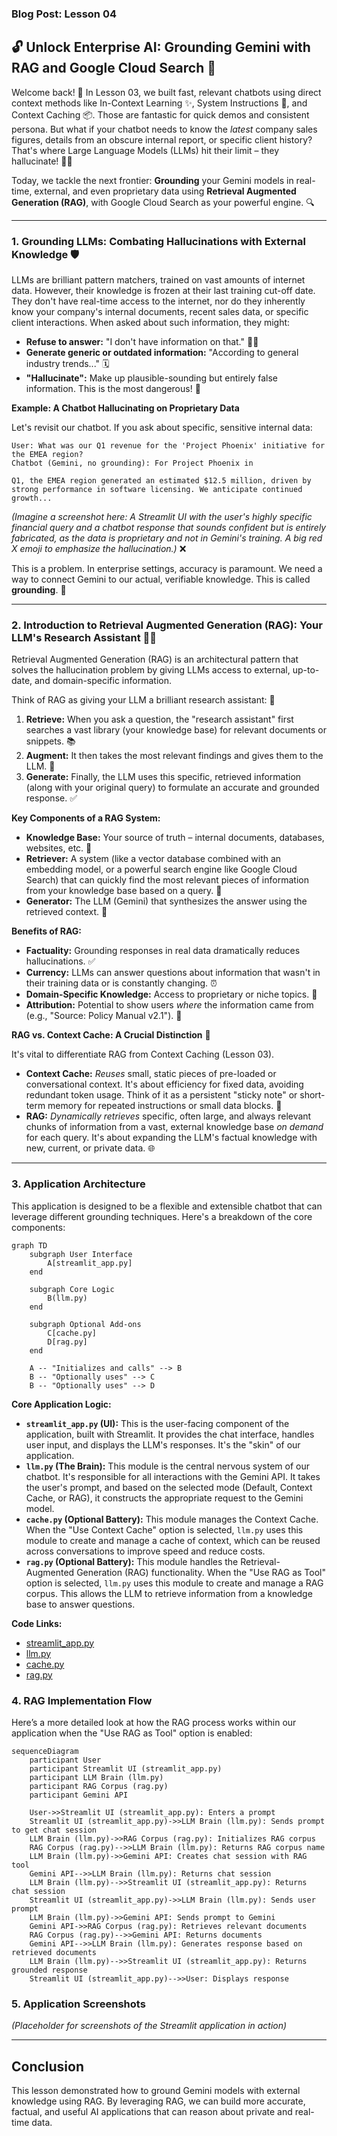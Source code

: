 ### Blog Post: Lesson 04

## 🔓 Unlock Enterprise AI: Grounding Gemini with RAG and Google Cloud Search 🚀

Welcome back! 👋 In Lesson 03, we built fast, relevant chatbots using direct
context methods like In-Context Learning ✨, System Instructions 📜, and Context
Caching 📦. Those are fantastic for quick demos and consistent persona. But what
if your chatbot needs to know the _latest_ company sales figures, details from
an obscure internal report, or specific client history? That's where Large
Language Models (LLMs) hit their limit – they hallucinate! 😵‍💫

Today, we tackle the next frontier: **Grounding** your Gemini models in
real-time, external, and even proprietary data using **Retrieval Augmented
Generation (RAG)**, with Google Cloud Search as your powerful engine. 🔍

______________________________________________________________________

### 1. Grounding LLMs: Combating Hallucinations with External Knowledge 🛡️

LLMs are brilliant pattern matchers, trained on vast amounts of internet data.
However, their knowledge is frozen at their last training cut-off date. They
don't have real-time access to the internet, nor do they inherently know your
company's internal documents, recent sales data, or specific client
interactions. When asked about such information, they might:

- **Refuse to answer:** "I don't have information on that." 🤷‍♀️
- **Generate generic or outdated information:** "According to general industry
  trends..." 🗓️
- **"Hallucinate":** Make up plausible-sounding but entirely false information.
  This is the most dangerous! 🚨

**Example: A Chatbot Hallucinating on Proprietary Data**

Let's revisit our chatbot. If you ask about specific, sensitive internal data:

```
User: What was our Q1 revenue for the 'Project Phoenix' initiative for the EMEA region?
Chatbot (Gemini, no grounding): For Project Phoenix in 

Q1, the EMEA region generated an estimated $12.5 million, driven by strong performance in software licensing. We anticipate continued growth...

```

_(Imagine a screenshot here: A Streamlit UI with the user's highly specific
financial query and a chatbot response that sounds confident but is entirely
fabricated, as the data is proprietary and not in Gemini's training. A big red
X emoji to emphasize the hallucination.)_ ❌

This is a problem. In enterprise settings, accuracy is paramount. We need a way
to connect Gemini to our actual, verifiable knowledge. This is called
**grounding**. 🌱

______________________________________________________________________

### 2. Introduction to Retrieval Augmented Generation (RAG): Your LLM's Research Assistant 🧑‍🎓

Retrieval Augmented Generation (RAG) is an architectural pattern that solves
the hallucination problem by giving LLMs access to external, up-to-date, and
domain-specific information.

Think of RAG as giving your LLM a brilliant research assistant: 🧐

1. **Retrieve:** When you ask a question, the "research assistant" first
   searches a vast library (your knowledge base) for relevant documents or
   snippets. 📚
1. **Augment:** It then takes the most relevant findings and gives them to the
   LLM. 🧩
1. **Generate:** Finally, the LLM uses this specific, retrieved information
   (along with your original query) to formulate an accurate and grounded
   response. ✅

**Key Components of a RAG System:**

- **Knowledge Base:** Your source of truth – internal documents, databases,
  websites, etc. 📁
- **Retriever:** A system (like a vector database combined with an embedding
  model, or a powerful search engine like Google Cloud Search) that can quickly
  find the most relevant pieces of information from your knowledge base based
  on a query. 🔎
- **Generator:** The LLM (Gemini) that synthesizes the answer using the
  retrieved context. 🧠

**Benefits of RAG:**

- **Factuality:** Grounding responses in real data dramatically reduces
  hallucinations. ✅
- **Currency:** LLMs can answer questions about information that wasn't in
  their training data or is constantly changing. ⏰
- **Domain-Specific Knowledge:** Access to proprietary or niche topics. 💼
- **Attribution:** Potential to show users _where_ the information came from
  (e.g., "Source: Policy Manual v2.1"). 🔗

**RAG vs. Context Cache: A Crucial Distinction** 🚨

It's vital to differentiate RAG from Context Caching (Lesson 03).

- **Context Cache:** _Reuses_ small, static pieces of pre-loaded or
  conversational context. It's about efficiency for fixed data, avoiding
  redundant token usage. Think of it as a persistent "sticky note" or
  short-term memory for repeated instructions or small data blocks. 📝
- **RAG:** _Dynamically retrieves_ specific, often large, and always relevant
  chunks of information from a vast, external knowledge base _on demand_ for
  each query. It's about expanding the LLM's factual knowledge with new,
  current, or private data. 🌐

______________________________________________________________________

### 3. Application Architecture

This application is designed to be a flexible and extensible chatbot that can
leverage different grounding techniques. Here's a breakdown of the core
components:

```mermaid
graph TD
    subgraph User Interface
        A[streamlit_app.py]
    end

    subgraph Core Logic
        B(llm.py)
    end

    subgraph Optional Add-ons
        C[cache.py]
        D[rag.py]
    end

    A -- "Initializes and calls" --> B
    B -- "Optionally uses" --> C
    B -- "Optionally uses" --> D
```

[//]: # (![Sequence Diagram]&#40;./sequence_flow_chart.png&#41;)

**Core Application Logic:**

- **`streamlit_app.py` (UI):** This is the user-facing component of the
  application, built with Streamlit. It provides the chat interface, handles
  user input, and displays the LLM's responses. It's the "skin" of our
  application.
- **`llm.py` (The Brain):** This module is the central nervous system of our
  chatbot. It's responsible for all interactions with the Gemini API. It takes
  the user's prompt, and based on the selected mode (Default, Context Cache, or
  RAG), it constructs the appropriate request to the Gemini model.
- **`cache.py` (Optional Battery):** This module manages the Context Cache.
  When the "Use Context Cache" option is selected, `llm.py` uses this module to
  create and manage a cache of context, which can be reused across
  conversations to improve speed and reduce costs.
- **`rag.py` (Optional Battery):** This module handles the Retrieval-Augmented
  Generation (RAG) functionality. When the "Use RAG as Tool" option is
  selected, `llm.py` uses this module to create and manage a RAG corpus. This
  allows the LLM to retrieve information from a knowledge base to answer
  questions.

**Code Links:**

- [streamlit_app.py](https://github.com/msampathkumar/msampathkumar.github.io/tree/master/docs/google-cloud-gemini-cookbook/lesson-04/streamlit_app.py)
- [llm.py](https://github.com/msampathkumar/msampathkumar.github.io/tree/master/docs/google-cloud-gemini-cookbook/lesson-04/llm.py)
- [cache.py](https://github.com/msampathkumar/msampathkumar.github.io/tree/master/docs/google-cloud-gemini-cookbook/lesson-04/cache.py)
- [rag.py](https://github.com/msampathkumar/msampathkumar.github.io/tree/master/docs/google-cloud-gemini-cookbook/lesson-04/rag.py)

### 4. RAG Implementation Flow

Here’s a more detailed look at how the RAG process works within our application
when the "Use RAG as Tool" option is enabled:

```mermaid
sequenceDiagram
    participant User
    participant Streamlit UI (streamlit_app.py)
    participant LLM Brain (llm.py)
    participant RAG Corpus (rag.py)
    participant Gemini API

    User->>Streamlit UI (streamlit_app.py): Enters a prompt
    Streamlit UI (streamlit_app.py)->>LLM Brain (llm.py): Sends prompt to get chat session
    LLM Brain (llm.py)->>RAG Corpus (rag.py): Initializes RAG corpus
    RAG Corpus (rag.py)-->>LLM Brain (llm.py): Returns RAG corpus name
    LLM Brain (llm.py)->>Gemini API: Creates chat session with RAG tool
    Gemini API-->>LLM Brain (llm.py): Returns chat session
    LLM Brain (llm.py)-->>Streamlit UI (streamlit_app.py): Returns chat session
    Streamlit UI (streamlit_app.py)->>LLM Brain (llm.py): Sends user prompt
    LLM Brain (llm.py)->>Gemini API: Sends prompt to Gemini
    Gemini API->>RAG Corpus (rag.py): Retrieves relevant documents
    RAG Corpus (rag.py)-->>Gemini API: Returns documents
    Gemini API-->>LLM Brain (llm.py): Generates response based on retrieved documents
    LLM Brain (llm.py)-->>Streamlit UI (streamlit_app.py): Returns grounded response
    Streamlit UI (streamlit_app.py)-->>User: Displays response
```

### 5. Application Screenshots

_(Placeholder for screenshots of the Streamlit application in action)_

______________________________________________________________________

## Conclusion

This lesson demonstrated how to ground Gemini models with external knowledge
using RAG. By leveraging RAG, we can build more accurate, factual, and useful
AI applications that can reason about private and real-time data.
